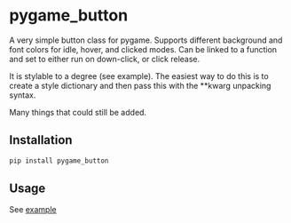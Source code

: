 # pygame_button
A very simple button class for pygame.
Supports different background and font colors for idle, hover, and clicked modes. Can be linked to a function and set to either run on down-click, or click release.

It is stylable to a degree (see example). The easiest way to do this is to create a style dictionary and then pass this with the **kwarg unpacking syntax.

Many things that could still be added.

## Installation
``` sh
pip install pygame_button
```

## Usage
See [example](https://github.com/Layerex/pygame_button/blob/master/example/example.py)
